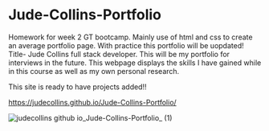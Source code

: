 # Jude-Collins-Portfolio
Homework for week 2 GT bootcamp.
 Mainly use of html and css to create an average portfolio page. With practice this portfolio will be uopdated!
Title- Jude Collins full stack developer.
This will be my portfolio for interviews in the future. This webpage displays the skills I have gained while in this course as well as my own personal research.

This site is ready to have projects added!!

https://judecollins.github.io/Jude-Collins-Portfolio/


![judecollins github io_Jude-Collins-Portfolio_ (1)](https://user-images.githubusercontent.com/91752290/147291816-e519c63d-773d-4957-99bf-2d16f541138b.png)
